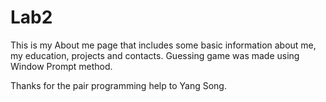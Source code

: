 # Lab2
This is my About me page that includes some basic information about me, my education, projects and contacts. Guessing game was made using Window Prompt method.

Thanks for the pair programming help to Yang Song.
